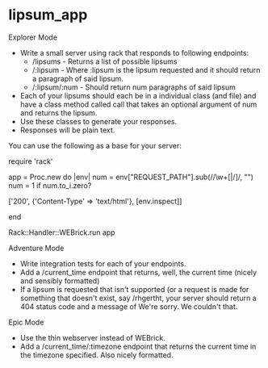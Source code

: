 # lipsum_app

Explorer Mode
- Write a small server using rack that responds to following endpoints:
  - /lipsums - Returns a list of possible lipsums
  - /:lipsum - Where :lipsum is the lipsum requested and it should return a paragraph of said lipsum.
  - /:lipsum/:num - Should return num paragraphs of said lipsum
- Each of your lipsums should each be in a individual class (and file) and have a class method called call that takes an optional argument of num and returns the lipsum.
- Use these classes to generate your responses.
- Responses will be plain text.

You can use the following as a base for your server:

require 'rack'

app = Proc.new do |env|
  num = env["REQUEST_PATH"].sub(/\/\w+[|\/]/, "")
  num = 1 if num.to_i.zero?

  ['200', {'Content-Type' => 'text/html'}, [env.inspect]]

end

Rack::Handler::WEBrick.run app


Adventure Mode
- Write integration tests for each of your endpoints.
- Add a /current_time endpoint that returns, well, the current time (nicely and sensibly formatted)
- If a lipsum is requested that isn't supported (or a request is made for something that doesn't exist, say /rhgertht, your server should return a 404 status code and a message of We're sorry. We couldn't that.

Epic Mode
- Use the thin webserver instead of WEBrick.
- Add a /current_time/:timezone endpoint that returns the current time in the timezone specified. Also nicely formatted.
